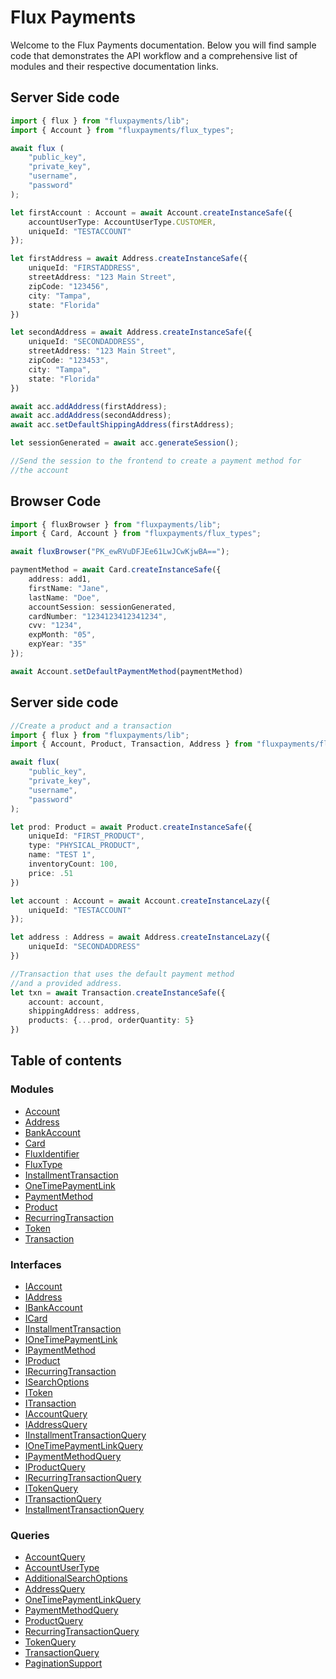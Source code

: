 # Flux Payments

Welcome to the Flux Payments documentation. Below you will find sample code that demonstrates the API workflow and a comprehensive list of modules and their respective documentation links.


## Server Side code
```typescript
import { flux } from "fluxpayments/lib";
import { Account } from "fluxpayments/flux_types";

await flux (
    "public_key", 
    "private_key", 
    "username", 
    "password"
);

let firstAccount : Account = await Account.createInstanceSafe({
    accountUserType: AccountUserType.CUSTOMER,
    uniqueId: "TESTACCOUNT"
});

let firstAddress = await Address.createInstanceSafe({
    uniqueId: "FIRSTADDRESS",
    streetAddress: "123 Main Street",
    zipCode: "123456",
    city: "Tampa",
    state: "Florida"
})

let secondAddress = await Address.createInstanceSafe({
    uniqueId: "SECONDADDRESS",
    streetAddress: "123 Main Street",
    zipCode: "123453",
    city: "Tampa",
    state: "Florida"
})

await acc.addAddress(firstAddress);
await acc.addAddress(secondAddress);
await acc.setDefaultShippingAddress(firstAddress);

let sessionGenerated = await acc.generateSession();

//Send the session to the frontend to create a payment method for
//the account

```
## Browser Code
```typescript
import { fluxBrowser } from "fluxpayments/lib";
import { Card, Account } from "fluxpayments/flux_types";

await fluxBrowser("PK_ewRVuDFJEe61LwJCwKjwBA==");

paymentMethod = await Card.createInstanceSafe({
    address: add1,
    firstName: "Jane",
    lastName: "Doe",
    accountSession: sessionGenerated,
    cardNumber: "1234123412341234",
    cvv: "1234",
    expMonth: "05",
    expYear: "35"
});

await Account.setDefaultPaymentMethod(paymentMethod)
```
## Server side code
```typescript
//Create a product and a transaction
import { flux } from "fluxpayments/lib";
import { Account, Product, Transaction, Address } from "fluxpayments/flux_types";

await flux(
    "public_key", 
    "private_key", 
    "username", 
    "password"
);

let prod: Product = await Product.createInstanceSafe({
    uniqueId: "FIRST_PRODUCT",
    type: "PHYSICAL_PRODUCT",
    name: "TEST 1",
    inventoryCount: 100,
    price: .51
})

let account : Account = await Account.createInstanceLazy({
    uniqueId: "TESTACCOUNT"
});

let address : Address = await Address.createInstanceLazy({
    uniqueId: "SECONDADDRESS"
})

//Transaction that uses the default payment method
//and a provided address.
let txn = await Transaction.createInstanceSafe({
    account: account,
    shippingAddress: address,
    products: {...prod, orderQuantity: 5}
})

```

## Table of contents
### Modules
- [Account](docs/modules/Account.md)
- [Address](docs/modules/Address.md)
- [BankAccount](docs/modules/BankAccount.md)
- [Card](docs/modules/Card.md)
- [FluxIdentifier](docs/modules/FluxIdentifier.md)
- [FluxType](docs/modules/FluxType.md)
- [InstallmentTransaction](docs/modules/InstallmentTransaction.md)
- [OneTimePaymentLink](docs/modules/OneTimePaymentLink.md)
- [PaymentMethod](docs/modules/PaymentMethod.md)
- [Product](docs/modules/Product.md)
- [RecurringTransaction](docs/modules/RecurringTransaction.md)
- [Token](docs/modules/Token.md)
- [Transaction](docs/modules/Transaction.md)

### Interfaces
- [IAccount](docs/modules/IAccount.md)
- [IAddress](docs/modules/IAddress.md)
- [IBankAccount](docs/modules/IBankAccount.md)
- [ICard](docs/modules/ICard.md)
- [IInstallmentTransaction](docs/modules/IInstallmentTransaction.md)
- [IOneTimePaymentLink](docs/modules/IOneTimePaymentLink.md)
- [IPaymentMethod](docs/modules/IPaymentMethod.md)
- [IProduct](docs/modules/IProduct.md)
- [IRecurringTransaction](docs/modules/IRecurringTransaction.md)
- [ISearchOptions](docs/modules/ISearchOptions.md)
- [IToken](docs/modules/IToken.md)
- [ITransaction](docs/modules/ITransaction.md)
- [IAccountQuery](docs/modules/IAccountQuery.md)
- [IAddressQuery](docs/modules/IAddressQuery.md)
- [IInstallmentTransactionQuery](docs/modules/IInstallmentTransactionQuery.md)
- [IOneTimePaymentLinkQuery](docs/modules/IOneTimePaymentLinkQuery.md)
- [IPaymentMethodQuery](docs/modules/IPaymentMethodQuery.md)
- [IProductQuery](docs/modules/IProductQuery.md)
- [IRecurringTransactionQuery](docs/modules/IRecurringTransactionQuery.md)
- [ITokenQuery](docs/modules/ITokenQuery.md)
- [ITransactionQuery](docs/modules/ITransactionQuery.md)
- [InstallmentTransactionQuery](docs/modules/InstallmentTransactionQuery.md)

### Queries
- [AccountQuery](docs/modules/AccountQuery.md)
- [AccountUserType](docs/modules/AccountUserType.md)
- [AdditionalSearchOptions](docs/modules/AdditionalSearchOptions.md)
- [AddressQuery](docs/modules/AddressQuery.md)
- [OneTimePaymentLinkQuery](docs/modules/OneTimePaymentLinkQuery.md)
- [PaymentMethodQuery](docs/modules/PaymentMethodQuery.md)
- [ProductQuery](docs/modules/ProductQuery.md)
- [RecurringTransactionQuery](docs/modules/RecurringTransactionQuery.md)
- [TokenQuery](docs/modules/TokenQuery.md)
- [TransactionQuery](docs/modules/TransactionQuery.md)
- [PaginationSupport](docs/modules/PaginationSupport.md)